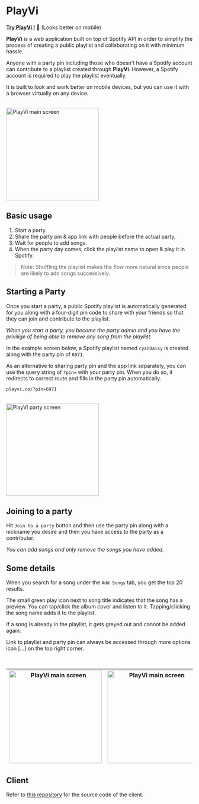 # PlayVi

[__Try PlayVi !__](https://playvi.co) 🎉 (Looks better on mobile)

__PlayVi__ is a web application built on top of Spotify API in order to simplify the process of creating a public playlist and collaborating on it with minimum hassle.

Anyone with a party pin including those who doesn't have a Spotify account can contribute to a playlist created through __PlayVi__. However, a Spotify account is required to play the playlist eventually.

It is built to look and work better on mobile devices, but you can use it with a browser virtually on any device.

<br/>

<img width="250" alt="PlayVi main screen" src="https://user-images.githubusercontent.com/22943912/62656114-cdf81800-b963-11e9-8790-d783b316b2c7.png">

## __Basic usage__

1) Start a party.
2) Share the party pin & app link with people before the actual party.
3) Wait for people to add songs.
4) When the party day comes, click the playlist name to open & play it in Spotify.

> Note: Shuffling the playlist makes the flow more natural since people are likely to add songs successively.

## __Starting a Party__

Once you start a party, a public Spotify playlist is automatically generated for you along with a four-digit pin code to share with your friends so that they can join and contribute to the playlist.

_When you start a party, you become the party admin and you have the privilige of being able to remove any song from the playlist._

In the example screen below, a Spotify playlist named `cyanDaisy` is created along with the party pin of `6971`.

As an alternative to sharing party pin and the app link separately, you can use the query string of `?pin=` with your party pin. When you do so, it redirects to correct route and fills in the party pin automatically.

`playvi.co/?pin=6971`

<br/>

<img width="250" alt="PlayVi party screen" src="https://user-images.githubusercontent.com/22943912/62656582-ce44e300-b964-11e9-9fb5-a63fed891b2f.png">

## __Joining to a party__

Hit `Join to a party` button and then use the party pin along with a nickname you desire and then you have access to the party as a contributer.

_You can add songs and only remove the songs you have added._

## __Some details__

When you search for a song under the `Add Songs` tab, you get the top 20 results.

The small green play icon next to song title indicates that the song has a preview. You can tap/click the album cover and listen to it. Tapping/clicking the song name adds it to the playlist.

If a song is already in the playlist, it gets greyed out and cannot be added again.

Link to playlist and party pin can always be accessed through more options icon [...] on the top right corner.

<br/>



<img width="250" alt="PlayVi main screen" src="https://user-images.githubusercontent.com/22943912/63462764-ee43ce80-c45b-11e9-8256-b598f5d36aea.png">  |  <img width="250" alt="PlayVi main screen" src="https://user-images.githubusercontent.com/22943912/63462766-ee43ce80-c45b-11e9-9a25-e424d7a7c18c.png">
:-------------------------:|:-------------------------:

## __Client__

Refer to [this repository](https://github.com/dbilgili/PlayVi/) for the source code of the client.
